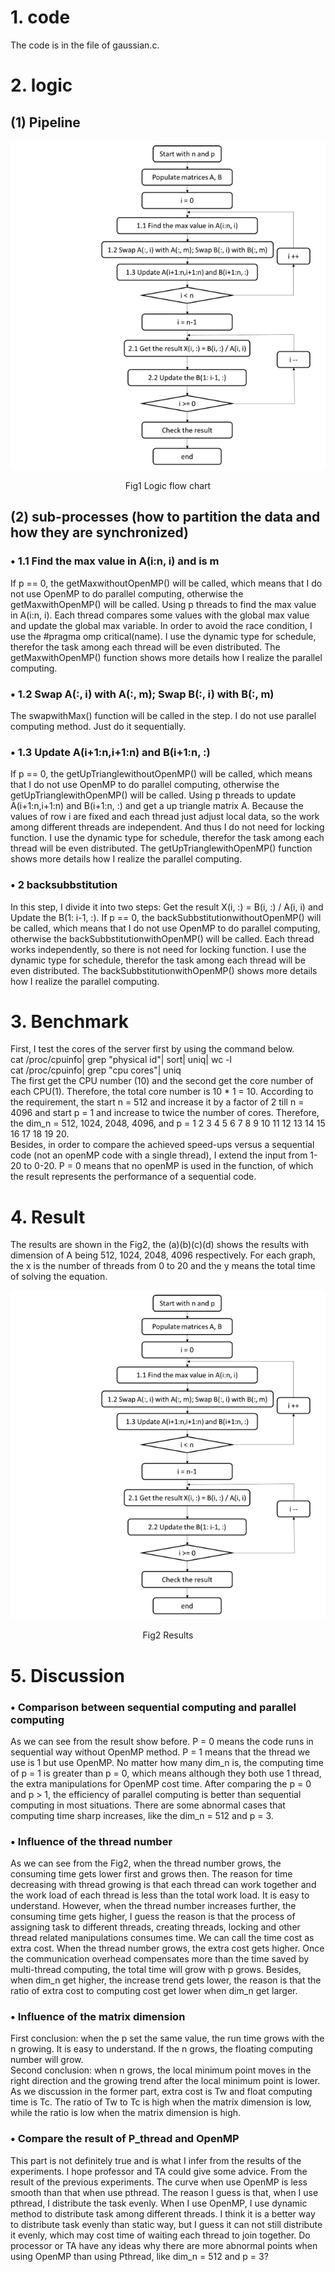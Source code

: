 # 1. code  
The code is in the file of gaussian.c.
# 2. logic  
## (1) Pipeline
![flow](https://github.com/ZhixinLai/Parallel-Computing/blob/master/Gaussian%20elimination%20with%20partial%20pivoting%20by%20OpenMP/flow.png)    

<p align="center">Fig1 Logic flow chart</p>  

## (2) sub-processes (how to partition the data and how they are synchronized)
### •	1.1 Find the max value in A(i:n, i) and is m
If p == 0, the getMaxwithoutOpenMP() will be called, which means that I do not use OpenMP to do parallel computing, otherwise the getMaxwithOpenMP() will be called. Using p threads to find the max value in A(i:n, i). Each thread compares some values with the global max value and update the global max variable. In order to avoid the race condition, I use the #pragma omp critical(name). I use the dynamic type for schedule, therefor the task among each thread will be even distributed. The getMaxwithOpenMP() function shows more details how I realize the parallel computing. 
### •	1.2 Swap A(:, i) with A(:, m); Swap B(:, i) with B(:, m)
The swapwithMax() function will be called in the step. I do not use parallel computing method. Just do it sequentially.
### •	1.3 Update A(i+1:n,i+1:n) and B(i+1:n, :)
If p == 0, the getUpTrianglewithoutOpenMP() will be called, which means that I do not use OpenMP to do parallel computing, otherwise the getUpTrianglewithOpenMP() will be called. Using p threads to update A(i+1:n,i+1:n) and B(i+1:n, :) and get a up triangle matrix A. Because the values of row i are fixed and each thread just adjust local data, so the work among different threads are independent. And thus I do not need for locking function. I use the dynamic type for schedule, therefor the task among each thread will be even distributed. The getUpTrianglewithOpenMP() function shows more details how I realize the parallel computing. 
### •	2 backsubbstitution
In this step, I divide it into two steps: Get the result X(i, :) = B(i, :) / A(i, i) and Update the B(1: i-1, :). If p == 0, the backSubbstitutionwithoutOpenMP() will be called, which means that I do not use OpenMP to do parallel computing, otherwise the backSubbstitutionwithOpenMP() will be called. Each thread works independently, so there is not need for locking function. I use the dynamic type for schedule, therefor the task among each thread will be even distributed. The backSubbstitutionwithOpenMP() shows more details how I realize the parallel computing. 

# 3. Benchmark
First, I test the cores of the server first by using the command below.  
cat /proc/cpuinfo| grep "physical id"| sort| uniq| wc -l  
cat /proc/cpuinfo| grep "cpu cores"| uniq  
The first get the CPU number (10) and the second get the core number of each CPU(1). Therefore, the total core number is 10 * 1 = 10.
According to the requirement, the start n = 512 and increase it by a factor of 2 till n = 4096 and start p = 1 and increase to twice the number of cores. Therefore, the dim_n = 512, 1024, 2048, 4096, and p = 1 2 3 4 5 6 7 8 9 10 11 12 13 14 15 16 17 18 19 20.  
Besides, in order to compare the achieved speed-ups versus a sequential code (not an openMP code with a single thread), I extend the input from 1-20 to 0-20. P = 0 means that no openMP is used in the function, of which the result represents the performance of a sequential code.  

# 4. Result
The results are shown in the Fig2, the (a)(b)(c)(d) shows the results with dimension of A being 512, 1024, 2048, 4096 respectively. For each graph, the x is the number of threads from 0 to 20 and the y means the total time of solving the equation.  
  
![flow](https://github.com/ZhixinLai/Parallel-Computing/blob/master/Gaussian%20elimination%20with%20partial%20pivoting%20by%20OpenMP/flow.png)    

<p align="center">Fig2 Results</p>  

# 5. Discussion
### •	Comparison between sequential computing and parallel computing
As we can see from the result show before. P = 0 means the code runs in sequential way without OpenMP method. P = 1 means that the thread we use is 1 but use OpenMP. No matter how many dim_n is, the computing time of p = 1 is greater than p = 0, which means although they both use 1 thread, the extra manipulations for OpenMP cost time. After comparing the p = 0 and p > 1, the efficiency of parallel computing is better than sequential computing in most situations. There are some abnormal cases that computing time sharp increases, like the dim_n = 512 and p = 3.  
### •	Influence of the thread number
As we can see from the Fig2, when the thread number grows, the consuming time gets lower first and grows then. The reason for time decreasing with thread growing is that each thread can work together and the work load of each thread is less than the total work load. It is easy to understand. However, when the thread number increases further, the consuming time gets higher, I guess the reason is that the process of assigning task to different threads, creating threads, locking and other thread related manipulations consumes time. We can call the time cost as extra cost. When the thread number grows, the extra cost gets higher. Once the communication overhead compensates more than the time saved by multi-thread computing, the total time will grow with p grows. Besides, when dim_n get higher, the increase trend gets lower, the reason is that the ratio of extra cost to computing cost get lower when dim_n get larger.   
### •	Influence of the matrix dimension
First conclusion: when the p set the same value, the run time grows with the n growing. It is easy to understand. If the n grows, the floating computing number will grow.  
Second conclusion: when n grows, the local minimum point moves in the right direction and the growing trend after the local minimum point is lower. As we discussion in the former part, extra cost is Tw and float computing time is Tc.  The ratio of Tw to Tc is high when the matrix dimension is low, while the ratio is low when the matrix dimension is high.   
### •	Compare the result of P_thread and OpenMP
This part is not definitely true and is what I infer from the results of the experiments. I hope professor and TA could give some advice. From the result of the previous experiments. The curve when use OpenMP is less smooth than that when use pthread. The reason I guess is that, when I use pthread, I distribute the task evenly. When I use OpenMP, I use dynamic method to distribute task among different threads. I think it is a better way to distribute task evenly than static way, but I guess it can not still distribute it evenly, which may cost time of waiting each thread to join together. Do processor or TA have any ideas why there are more abnormal points when using OpenMP than using Pthread, like dim_n = 512 and p = 3?  

